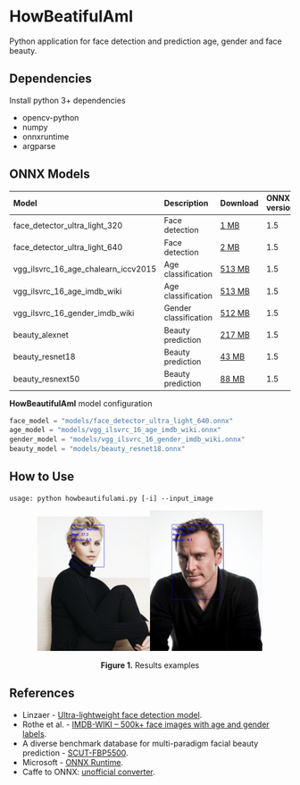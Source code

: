 # HowBeatifulAmI
Python application for face detection and prediction age, gender and face beauty.

## Dependencies
Install python 3+ dependencies
- opencv-python  
- numpy  
- onnxruntime  
- argparse

## ONNX Models
| Model | Description | Download | ONNX version | Opset version | Dataset |
|:-------------|:--------------|:--------------|:--------------|:--------------|:--------------|
| face_detector_ultra_light_320 | Face detection | [1 MB](https://drive.google.com/file/d/1VfCqZgSFW7alMUfzxCnEH8r_NunOrqF2/view?usp=sharing)| 1.5 | 5 | Widerface |
| face_detector_ultra_light_640 | Face detection | [2 MB](https://drive.google.com/file/d/16NfgL14WXYT2LPQiBYpOr42m-pqkeaaI/view?usp=sharing)| 1.5 | 5 | Widerface |
| vgg_ilsvrc_16_age_chalearn_iccv2015 | Age classification | [513 MB](https://drive.google.com/file/d/1V75U1kUJ0udBLs6bg3lGqBk3ym8q9guV/view?usp=sharing) | 1.5 | 5 | ChaLearn LAP 2015 |
| vgg_ilsvrc_16_age_imdb_wiki | Age classification | [513 MB](https://drive.google.com/file/d/1ECle8EvsXiIid_vMa1_vwMJk6abhzrPF/view?usp=sharing)| 1.5 | 5 | IMDB-WIKI |
| vgg_ilsvrc_16_gender_imdb_wiki | Gender classification | [512 MB](https://drive.google.com/file/d/1epLM5ghucLcnGZg-NCIf1r16lotN004I/view?usp=sharing)| 1.5 | 5 | IMDB-WIKI |
| beauty_alexnet | Beauty prediction | [217 MB](https://drive.google.com/file/d/1uXoP3XDx8s5oyo6VszOnG9qU_1P9Pik-/view?usp=sharing)| 1.5 | 5 | SCUT-FBP5500 |
| beauty_resnet18 | Beauty prediction | [43 MB](https://drive.google.com/file/d/1gFGDBdKdiW1LWHMiPLMx6Tt9Y_0l7sOM/view?usp=sharing)| 1.5 | 5 | SCUT-FBP5500 |
| beauty_resnext50 | Beauty prediction | [88 MB](https://drive.google.com/file/d/1gR8Rr6BcH1BlC_gRVbeou7oxJRQ4-wWK/view?usp=sharing)| 1.5 | 5 | SCUT-FBP5500 |

**HowBeautifulAmI** model configuration
```python
face_model = "models/face_detector_ultra_light_640.onnx"
age_model = "models/vgg_ilsvrc_16_age_imdb_wiki.onnx"
gender_model = "models/vgg_ilsvrc_16_gender_imdb_wiki.onnx"
beauty_model = "models/beauty_resnet18.onnx"
```

## How to Use
```
usage: python howbeautifulami.py [-i] --input_image
```
<p align="center"><img width="40%" src="examples/charlize_processed.jpg"/><img width="40%" src="examples/michael_processed.jpg"/></p>   
<p align="center"><b>Figure 1.</b> Results examples</p> 


## References
* Linzaer - [Ultra-lightweight face detection model](https://github.com/Linzaer/Ultra-Light-Fast-Generic-Face-Detector-1MB).
* Rothe et al. - [IMDB-WIKI – 500k+ face images with age and gender labels](https://data.vision.ee.ethz.ch/cvl/rrothe/imdb-wiki/).
* A diverse benchmark database for multi-paradigm facial beauty prediction - [SCUT-FBP5500](https://github.com/HCIILAB/SCUT-FBP5500-Database-Release).
* Microsoft - [ONNX Runtime](https://github.com/microsoft/onnxruntime).
* Caffe to ONNX: [unofficial converter](https://github.com/asiryan/caffe-onnx).
